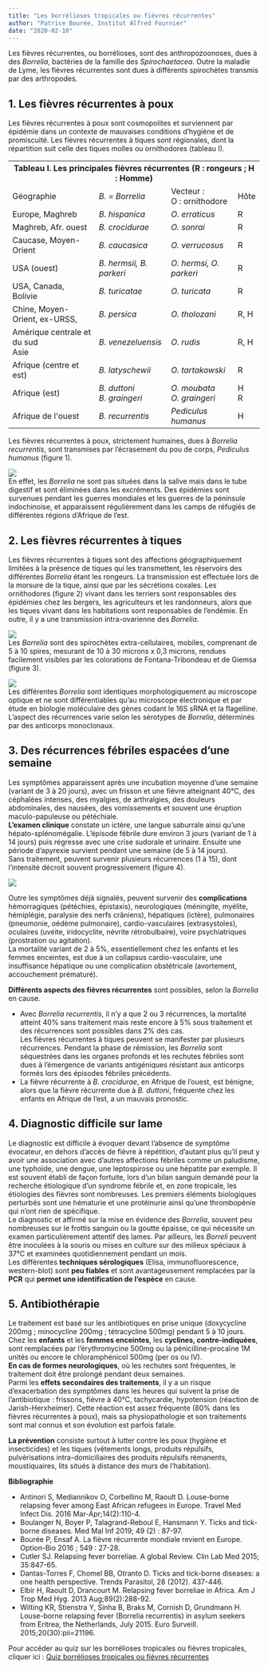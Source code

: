 ```yaml
---
title: "Les borrélioses tropicales ou fièvres récurrentes"
author: "Patrice Bourée, Institut Alfred Fournier"
date: "2020-02-10"
---
```


<div class="teaser"><p>Les fièvres récurrentes, ou borrélioses, sont  des anthropozoonoses, dues à des <em>Borrelia</em>,  bactéries de la famille des <em>Spirochaetacea</em>. Outre la maladie de Lyme, les fièvres récurrentes sont dues à différents spirochètes transmis par des arthropodes.</p></div>

## 1. Les fièvres récurrentes à poux

Les fièvres récurrentes à poux sont cosmopolites et surviennent par épidémie dans un contexte de mauvaises conditions d’hygiène et de promiscuité. Les fièvres récurrentes à tiques sont régionales, dont la répartition suit celle des tiques molles ou ornithodores (tableau I).

<table>
  <tr>
    <th colspan="4"><b>Tableau I. Les principales fièvres récurrentes (R : rongeurs ; H : Homme)</th>
  </tr>
  <tr>
    <td>Géographie</td>
    <td><i>B. = Borrelia</td>
    <td>Vecteur : <br>O : ornithodore</td>
    <td>Hôte</td>
  </tr>
  <tr>
    <td>Europe, Maghreb</td>
    <td><i>B. hispanica</td>
    <td><i>O. erraticus</td>
    <td>R</td>
  </tr>
  <tr>
    <td>Maghreb, Afr. ouest</td>
    <td><i>B. crocidurae</td>
    <td><i>O. sonrai</td>
    <td>R</td>
  </tr>
  <tr>
    <td>Caucase, Moyen-Orient</td>
    <td><i>B. caucasica</td>
    <td><i>O. verrucosus</td>
    <td>R</td>
  </tr>
  <tr>
    <td>USA (ouest)</td>
    <td><i>B. hermsii, B. parkeri</td>
    <td><i>O. hermsi, O. parkeri</td>
    <td>R</td>
  </tr>
  <tr>
    <td>USA, Canada, Bolivie</td>
    <td><i>B. turicatae</td>
    <td><i>O. turicata</td>
    <td>R</td>
  </tr>
  <tr>
    <td>Chine, Moyen-Orient, ex-URSS,</td>
    <td><i>B. persica</td>
    <td><i>O. tholozani</td>
    <td>R, H</td>
  </tr>
  <tr>
    <td>Amérique centrale et du sud<br>Asie</td>
    <td><i>B. venezeluensis</td>
    <td><i>O. rudis</td>
    <td>R, H</td>
  </tr>
  <tr>
    <td>Afrique (centre et est)<br></td>
    <td><i>B. latyschewii</td>
    <td><i>O. tartakowski</td>
    <td>R</td>
  </tr>
  <tr>
    <td>Afrique (est)</td>
    <td><i>B. duttoni<br>B. graingeri</td>
    <td><i>O. moubata<br>O. graingeri</td>
    <td>H<br>R</td>
  </tr>
  <tr>
    <td>Afrique de l'ouest</td>
    <td><i>B. recurrentis</td>
    <td><i>Pediculus humanus</i></td>
    <td>H</td>
  </tr>
</table>

Les fièvres récurrentes à poux, strictement humaines, dues à *Borrelia recurrentis*, sont transmises par l’écrasement du pou de corps, *Pediculus humanus* (figure 1).

![](image001.jpg)  
En effet, les *Borrelia* ne sont pas situées dans la salive mais dans le tube digestif et sont éliminées dans les excréments. Des épidémies sont survenues pendant les guerres mondiales et les guerres de la péninsule indochinoise, et apparaissent régulièrement dans les camps de réfugiés de différentes régions d’Afrique de l’est.

## 2. Les fièvres récurrentes à tiques

Les fièvres récurrentes à tiques sont des affections géographiquement limitées à la présence de tiques qui les transmettent, les réservoirs des différentes *Borrelia* étant les rongeurs. La transmission est effectuée lors de la morsure de la tique, ainsi que par les sécrétions coxales. Les ornithodores (figure 2) vivant dans les terriers sont responsables des épidémies chez les bergers, les agriculteurs et les randonneurs, alors que les tiques vivant dans les habitations sont responsables de l’endémie. En outre, il y a une transmission intra-ovarienne des *Borrelia*.

![](image002.jpg)  
Les *Borrelia* sont des spirochètes extra-cellulaires, mobiles, comprenant de 5 à 10 spires, mesurant de 10 à 30 microns x 0,3 microns, rendues facilement visibles par les colorations de Fontana-Tribondeau et de Giemsa (figure 3).

![](image003.jpg)  
Les différentes *Borrelia* sont identiques morphologiquement au microscope optique et ne sont différentiables qu’au microscope électronique et par étude en biologie moléculaire des gènes codant le 16S sRNA et la flagelline.  
L’aspect des récurrences varie selon les sérotypes de *Borrelia*, déterminés par des anticorps monoclonaux.

## 3. Des récurrences fébriles espacées d’une semaine

Les symptômes apparaissent après une incubation moyenne d’une semaine (variant de 3 à 20 jours), avec un frisson et une fièvre atteignant 40°C, des céphalées intenses, des myalgies, de arthralgies, des douleurs abdominales, des nausées, des vomissements et souvent une éruption maculo-papuleuse ou pétéchiale.  
**L’examen clinique** constate un ictère, une langue saburrale ainsi qu’une hépato-splénomégalie. L’épisode fébrile dure environ 3 jours (variant de 1 à 14 jours) puis régresse avec une crise sudorale et urinaire. Ensuite une période d’apyrexie survient pendant une semaine (de 5 à 14 jours).  
Sans traitement, peuvent survenir plusieurs récurrences (1 à 15), dont l’intensité décroit souvent progressivement (figure 4).

![](image004.jpg)

Outre les symptômes déjà signalés, peuvent survenir des **complications** hémorragiques (pétéchies, épistaxis), neurologiques (méningite, myélite, hémiplégie, paralysie des nerfs crâniens), hépatiques (ictère), pulmonaires (pneumonie, oédème pulmonaire), cardio-vasculaires (extrasystoles), oculaires (uvéite, iridocyclite, névrite rétrobulbaire), voire psychiatriques (prostration ou agitation).  
La mortalité variant de 2 à 5%, essentiellement chez les enfants et les femmes enceintes, est due à un collapsus cardio-vasculaire, une insuffisance hépatique ou une complication obstétricale (avortement, accouchement prématuré).

**Différents aspects des fièvres récurrentes** sont possibles, selon la *Borrelia* en cause.

- Avec *Borrelia recurrentis*, il n’y a que 2 ou 3 récurrences, la mortalité atteint 40% sans traitement mais reste encore à 5% sous traitement et des récurrences sont possibles dans 2% des cas.  
  Les fièvres récurrentes à tiques peuvent se manifester par plusieurs récurrences. Pendant la phase de rémission, les *Borrelia* sont séquestrées dans les organes profonds et les rechutes fébriles sont dues à l’émergence de variants antigéniques résistant aux anticorps formés lors des épisodes fébriles précédents.
- La fièvre récurrente à *B. crocidurae*, en Afrique de l’ouest, est bénigne, alors que la fièvre récurrente due à *B. duttoni*, fréquente chez les enfants en Afrique de l’est, a un mauvais pronostic.

## 4. Diagnostic difficile sur lame

Le diagnostic est difficile à évoquer devant l’absence de symptôme évocateur, en dehors d’accès de fièvre à répétition, d’autant plus qu’il peut y avoir une association avec d’autres affections fébriles comme un paludisme, une typhoïde, une dengue, une leptospirose ou une hépatite par exemple. Il est souvent établi de façon fortuite, lors d’un bilan sanguin demandé pour la recherche étiologique d’un syndrome fébrile et, en zone tropicale, les étiologies des fièvres sont nombreuses. Les premiers éléments biologiques perturbés sont une hématurie et une protéinurie ainsi qu’une thrombopénie qui n’ont rien de spécifique.  
Le diagnostic et affirmé sur la mise en évidence des *Borrelia*, souvent peu nombreuses sur le frottis sanguin ou la goutte épaisse, ce qui nécessite un examen particulièrement attentif des lames. Par ailleurs, les *Borreli* peuvent être inoculées à la souris ou mises en culture sur des milieux spéciaux à 37°C et examinées quotidiennement pendant un mois.  
Les différentes **techniques sérologiques** (Elisa, immunofluorescence, western-blot) sont **peu fiables** et sont avantageusement remplacées par la **PCR** qui **permet une identification de l’espèce** en cause.

## 5. Antibiothérapie

Le traitement est basé sur les antibiotiques en prise unique (doxycycline 200mg ; minocycline 200mg ; tétracycline 500mg) pendant 5 à 10 jours.  
Chez les **enfants** et les **femmes enceintes**, les **cyclines, contre-indiquées**, sont remplacées par l’érythromycine 500mg ou la pénicilline-procaïne 1M unités ou encore le chloramphénicol 500mg (per os ou IV).  
**En cas de formes neurologiques**, où les rechutes sont fréquentes, le traitement doit être prolongé pendant deux semaines.  
Parmi les **effets secondaires des traitements**, il y a un risque d’exacerbation des symptômes dans les heures qui suivent la prise de l’antibiotique : frissons, fièvre à 40°C, tachycardie, hypotension (réaction de Jarish-Herxheimer). Cette réaction est assez fréquente (80% dans les fièvres récurrentes à poux), mais sa physiopathologie et son traitements sont mal connus et son évolution est parfois fatale.

**La prévention** consiste surtout à lutter contre les poux (hygiène et insecticides) et les tiques (vêtements longs, produits répulsifs, pulvérisations intra-domiciliaires des produits répulsifs rémanents, moustiquaires, lits situés à distance des murs de l’habitation).

**Bibliographie**

- Antinori S, Mediannikov O, Corbellino M, Raoult D. Louse-borne relapsing fever among East African refugees in Europe. Travel Med Infect Dis. 2016 Mar-Apr;14(2):110-4.
- Boulanger N, Boyer P, Talagrand-Reboul E, Hansmann Y. Ticks and tick-borne diseases. Med Mal Inf 2019; 49 (2) : 87-97.
- Bourée P, Ensaf A. La fièvre récurrente mondiale revient en Europe. Option-Bio 2016 ; 549 : 27-28.
- Cutler SJ. Relapsing fever borreliae. A global Review. Clin Lab Med 2015; 35:847-65.
- Dantas-Torres F, Chomel BB, Otranto D. Ticks and tick-borne diseases: a one health perspective. Trends Parasitol, 28 (2012). 437-446.
- Elbir H, Raoult D, Drancourt M. Relapsing fever borreliae in Africa. Am J Trop Med Hyg. 2013 Aug;89(2):288-92.
- Wilting KR, Stienstra Y, Sinha B, Braks M, Cornish D, Grundmann H. Louse-borne relapsing fever (Borrelia recurrentis) in asylum seekers from Eritrea, the Netherlands, July 2015. Euro Surveill. 2015;20(30):pii=21196.

Pour accéder au quiz sur les borrélioses tropicales ou fièvres tropicales, cliquer ici : <a href="https://docs.google.com/forms/d/e/1FAIpQLScfAWfcAdMyCEE3IoyWmDUp5zMLlPgiazlvRJBbXD9QPHxeZQ/viewform" target="_blank" rel="noopener">Quiz borrélioses tropicales ou fièvres récurrentes</a>
